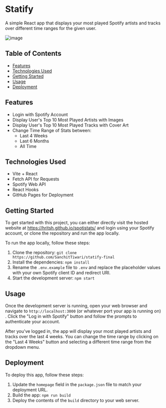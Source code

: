 # Statify

A simple React app that displays your most played Spotify artists and tracks over different time ranges for the given user.

![image](https://user-images.githubusercontent.com/65954042/219965780-45872d3a-ab97-4af3-82ed-4477e0f01646.png)

## Table of Contents

- [Features](#features)
- [Technologies Used](#technologies-used)
- [Getting Started](#getting-started)
- [Usage](#usage)
- [Deployment](#deployment)

## Features

- Login with Spotify Account
- Display User's Top 10 Most Played Artists with Images
- Display User's Top 10 Most Played Tracks with Cover Art
- Change Time Range of Stats between:
  - Last 4 Weeks
  - Last 6 Months
  - All Time

## Technologies Used

- Vite + React
- Fetch API for Requests
- Spotify Web API
- React Hooks
- GitHub Pages for Deployment

## Getting Started

To get started with this project, you can either directly visit the hosted website at https://hritsh.github.io/spotistats/ and login using your Spotify account, or clone the repository and run the app locally.

To run the app locally, follow these steps:

1. Clone the repository: `git clone https://github.com/SanchitTiwari/statify-final`
2. Install the dependencies: `npm install`
3. Rename the `.env.example` file to `.env` and replace the placeholder values with your own Spotify client ID and redirect URI.
4. Start the development server: `npm start`

## Usage

Once the development server is running, open your web browser and navigate to `http://localhost:3000` (or whatever port your app is running on) . Click the "Log in with Spotify" button and follow the prompts to authenticate your account.

After you've logged in, the app will display your most played artists and tracks over the last 4 weeks. You can change the time range by clicking on the "Last 4 Weeks" button and selecting a different time range from the dropdown menu.

## Deployment

To deploy this app, follow these steps:

1. Update the `homepage` field in the `package.json` file to match your deployment URL.
2. Build the app: `npm run build`
3. Deploy the contents of the `build` directory to your web server.
